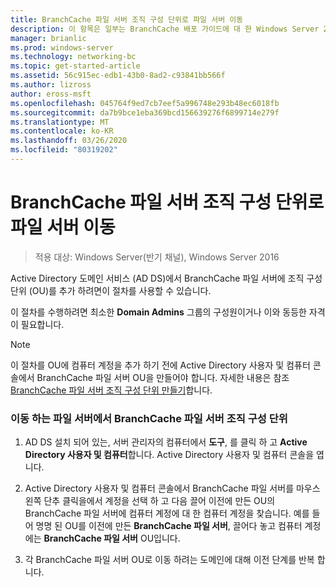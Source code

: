 ```yaml
---
title: BranchCache 파일 서버 조직 구성 단위로 파일 서버 이동
description: 이 항목은 일부는 BranchCache 배포 가이드에 대 한 Windows Server 2016, 지사에 WAN 대역폭 사용량을 최적화 하기 위해 분산 및 호스트 캐시 모드로 BranchCache를 배포 하는 방법을 보여 주는
manager: brianlic
ms.prod: windows-server
ms.technology: networking-bc
ms.topic: get-started-article
ms.assetid: 56c915ec-edb1-43b0-8ad2-c93841bb566f
ms.author: lizross
author: eross-msft
ms.openlocfilehash: 045764f9ed7cb7eef5a996748e293b48ec6018fb
ms.sourcegitcommit: da7b9bce1eba369bcd156639276f6899714e279f
ms.translationtype: MT
ms.contentlocale: ko-KR
ms.lasthandoff: 03/26/2020
ms.locfileid: "80319202"
---
```

# <a name="move-file-servers-to-the-branchcache-file-servers-organizational-unit"></a>BranchCache 파일 서버 조직 구성 단위로 파일 서버 이동

>적용 대상: Windows Server(반기 채널), Windows Server 2016

Active Directory 도메인 서비스 (AD DS)에서 BranchCache 파일 서버에 조직 구성 단위 (OU)를 추가 하려면이 절차를 사용할 수 있습니다.  
  
이 절차를 수행하려면 최소한 **Domain Admins** 그룹의 구성원이거나 이와 동등한 자격이 필요합니다.  
  
> [!NOTE]  
> 이 절차를 OU에 컴퓨터 계정을 추가 하기 전에 Active Directory 사용자 및 컴퓨터 콘솔에서 BranchCache 파일 서버 OU을 만들어야 합니다. 자세한 내용은 참조 [BranchCache 파일 서버 조직 구성 단위 만들기](../../branchcache/deploy/Create-the-BranchCache-File-Servers-Organizational-Unit.md)합니다.  
  
### <a name="to-move-file-servers-to-the-branchcache-file-servers-organizational-unit"></a>이동 하는 파일 서버에서 BranchCache 파일 서버 조직 구성 단위  
  
1.  AD DS 설치 되어 있는, 서버 관리자의 컴퓨터에서 **도구**, 를 클릭 하 고 **Active Directory 사용자 및 컴퓨터**합니다. Active Directory 사용자 및 컴퓨터 콘솔을 엽니다.  
  
2.  Active Directory 사용자 및 컴퓨터 콘솔에서 BranchCache 파일 서버를 마우스 왼쪽 단추 클릭을에서 계정을 선택 하 고 다음 끌어 이전에 만든 OU의 BranchCache 파일 서버에 컴퓨터 계정에 대 한 컴퓨터 계정을 찾습니다. 예를 들어 명명 된 OU를 이전에 만든 **BranchCache 파일 서버**, 끌어다 놓고 컴퓨터 계정에는 **BranchCache 파일 서버** OU입니다.  
  
3.  각 BranchCache 파일 서버 OU로 이동 하려는 도메인에 대해 이전 단계를 반복 합니다.  
  


